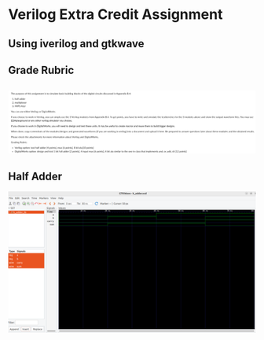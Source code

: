 # Verilog Extra Credit Assignment
Using iverilog and gtkwave
---
## Grade Rubric
![Grade Rubric](docs/img/graderubric.png)
---
## Half Adder
![Half Adder](docs/img/half_adder.png)

